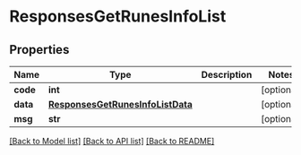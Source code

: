 # ResponsesGetRunesInfoList

## Properties
Name | Type | Description | Notes
------------ | ------------- | ------------- | -------------
**code** | **int** |  | [optional] 
**data** | [**ResponsesGetRunesInfoListData**](ResponsesGetRunesInfoListData.md) |  | [optional] 
**msg** | **str** |  | [optional] 

[[Back to Model list]](../README.md#documentation-for-models) [[Back to API list]](../README.md#documentation-for-api-endpoints) [[Back to README]](../README.md)

